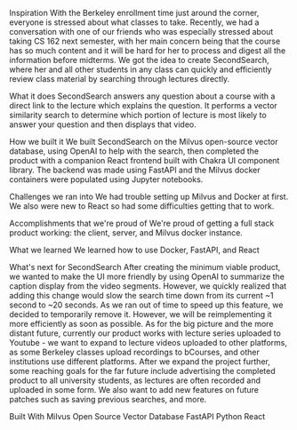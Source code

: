 Inspiration
With the Berkeley enrollment time just around the corner, everyone is stressed about what classes to take. Recently, we had a conversation with one of our friends who was especially stressed about taking CS 162 next semester, with her main concern being that the course has so much content and it will be hard for her to process and digest all the information before midterms. We got the idea to create SecondSearch, where her and all other students in any class can quickly and efficiently review class material by searching through lectures directly.

What it does
SecondSearch answers any question about a course with a direct link to the lecture which explains the question. It performs a vector similarity search to determine which portion of lecture is most likely to answer your question and then displays that video.

How we built it
We built SecondSearch on the Milvus open-source vector database, using OpenAI to help with the search, then completed the product with a companion React frontend built with Chakra UI component library. The backend was made using FastAPI and the Milvus docker containers were populated using Jupyter notebooks.

Challenges we ran into
We had trouble setting up Milvus and Docker at first. We also were new to React so had some difficulties getting that to work.

Accomplishments that we're proud of
We're proud of getting a full stack product working: the client, server, and Milvus docker instance.

What we learned
We learned how to use Docker, FastAPI, and React

What's next for SecondSearch
After creating the minimum viable product, we wanted to make the UI more friendly by using OpenAI to summarize the caption display from the video segments. However, we quickly realized that adding this change would slow the search time down from its current ~1 second to ~20 seconds. As we ran out of time to speed up this feature, we decided to temporarily remove it. However, we will be reimplementing it more efficiently as soon as possible. As for the big picture and the more distant future, currently our product works with lecture series uploaded to Youtube - we want to expand to lecture videos uploaded to other platforms, as some Berkeley classes upload recordings to bCourses, and other institutions use different platforms. After we expand the project further, some reaching goals for the far future include advertising the completed product to all university students, as lectures are often recorded and uploaded in some form. We also want to add new features on future patches such as saving previous searches, and more.

Built With
Milvus Open Source Vector Database
FastAPI
Python
React
